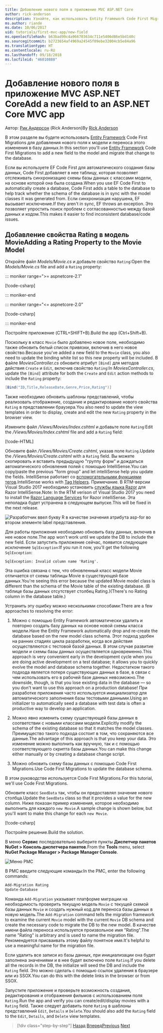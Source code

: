 ```yaml
---
title: Добавление нового поля в приложение MVC ASP.NET Core
author: rick-anderson
description: Узнайте, как использовать Entity Framework Code First Migrations для добавления нового поля к модели и переноса этого изменения в базу данных.
ms.author: riande
ms.date: 10/06/2017
uid: tutorials/first-mvc-app/new-field
ms.openlocfilehash: b63bad99c4a966703634c711e5406d86e5bd140c
ms.sourcegitcommit: b2723654af4969a24545f09ebe32004cb5e84a96
ms.translationtype: HT
ms.contentlocale: ru-RU
ms.lasthandoff: 09/18/2018
ms.locfileid: "46010888"
---
```

# <a name="add-a-new-field-to-an-aspnet-core-mvc-app"></a><span data-ttu-id="2c2e8-103">Добавление нового поля в приложение MVC ASP.NET Core</span><span class="sxs-lookup"><span data-stu-id="2c2e8-103">Add a new field to an ASP.NET Core MVC app</span></span>

<span data-ttu-id="2c2e8-104">Автор: [Рик Андерсон](https://twitter.com/RickAndMSFT) (Rick Anderson)</span><span class="sxs-lookup"><span data-stu-id="2c2e8-104">By [Rick Anderson](https://twitter.com/RickAndMSFT)</span></span>

<span data-ttu-id="2c2e8-105">В этом разделе вы будете использовать [Entity Framework](https://docs.microsoft.com/ef/core/get-started/aspnetcore/new-db) Code First Migrations для добавления нового поля к модели и переноса этого изменения в базу данных.</span><span class="sxs-lookup"><span data-stu-id="2c2e8-105">In this section you'll use [Entity Framework](https://docs.microsoft.com/ef/core/get-started/aspnetcore/new-db) Code First Migrations to add a new field to the model and migrate that change to the database.</span></span>

<span data-ttu-id="2c2e8-106">Если вы используете EF Code First для автоматического создания базы данных, Code First добавляет в нее таблицу, которая позволяет отслеживать синхронизацию схемы базы данных с классами модели, на основе которой она была создана.</span><span class="sxs-lookup"><span data-stu-id="2c2e8-106">When you use EF Code First to automatically create a database, Code First adds a table to the database to help track whether the schema of the database is in sync with the model classes it was generated from.</span></span> <span data-ttu-id="2c2e8-107">Если синхронизация нарушена, EF вызывает исключение.</span><span class="sxs-lookup"><span data-stu-id="2c2e8-107">If they aren't in sync, EF throws an exception.</span></span> <span data-ttu-id="2c2e8-108">Это позволяет упростить поиск проблем с согласованностью между базой данных и кодом.</span><span class="sxs-lookup"><span data-stu-id="2c2e8-108">This makes it easier to find inconsistent database/code issues.</span></span>

## <a name="adding-a-rating-property-to-the-movie-model"></a><span data-ttu-id="2c2e8-109">Добавление свойства Rating в модель Movie</span><span class="sxs-lookup"><span data-stu-id="2c2e8-109">Adding a Rating Property to the Movie Model</span></span>

<span data-ttu-id="2c2e8-110">Откройте файл *Models/Movie.cs* и добавьте свойство `Rating`:</span><span class="sxs-lookup"><span data-stu-id="2c2e8-110">Open the *Models/Movie.cs* file and add a `Rating` property:</span></span>

::: moniker range=">= aspnetcore-2.1"

[!code-csharp[](~/tutorials/first-mvc-app/start-mvc/sample/MvcMovie21/Models/MovieDateRating.cs?highlight=13&name=snippet)]

::: moniker-end

::: moniker range="<= aspnetcore-2.0"

[!code-csharp[](~/tutorials/first-mvc-app/start-mvc/sample/MvcMovie/Models/MovieDateRating.cs?highlight=11&range=7-18)]

::: moniker-end

<span data-ttu-id="2c2e8-111">Постройте приложение (CTRL+SHIFT+B).</span><span class="sxs-lookup"><span data-stu-id="2c2e8-111">Build the app (Ctrl+Shift+B).</span></span>

<span data-ttu-id="2c2e8-112">Поскольку в класс `Movie` было добавлено новое поле, необходимо также обновить белый список привязки, включив в него новое свойство.</span><span class="sxs-lookup"><span data-stu-id="2c2e8-112">Because you've added a new field to the `Movie` class, you also need to update the binding white list so this new property will be included.</span></span> <span data-ttu-id="2c2e8-113">В файле *MoviesController.cs* обновите атрибут `[Bind]` для методов действия `Create` и `Edit`, включив свойство `Rating`:</span><span class="sxs-lookup"><span data-stu-id="2c2e8-113">In *MoviesController.cs*, update the `[Bind]` attribute for both the `Create` and `Edit` action methods to include the `Rating` property:</span></span>

```csharp
[Bind("ID,Title,ReleaseDate,Genre,Price,Rating")]
   ```

<span data-ttu-id="2c2e8-114">Также необходимо обновить шаблоны представлений, чтобы реализовать отображение, создание и редактирование нового свойства `Rating` в представлении браузера.</span><span class="sxs-lookup"><span data-stu-id="2c2e8-114">You also need to update the view templates in order to display, create and edit the new `Rating` property in the browser view.</span></span>

<span data-ttu-id="2c2e8-115">Измените файл */Views/Movies/Index.cshtml* и добавьте поле `Rating`:</span><span class="sxs-lookup"><span data-stu-id="2c2e8-115">Edit the */Views/Movies/Index.cshtml* file and add a `Rating` field:</span></span>

[!code-HTML[](start-mvc/sample/MvcMovie/Views/Movies/IndexGenreRating.cshtml?highlight=17,39&range=24-64)]

<span data-ttu-id="2c2e8-116">Обновите файл */Views/Movies/Create.cshtml*, указав поле `Rating`.</span><span class="sxs-lookup"><span data-stu-id="2c2e8-116">Update the */Views/Movies/Create.cshtml* with a `Rating` field.</span></span> <span data-ttu-id="2c2e8-117">Вы можете скопировать и вставить предыдущую "группу форм" и дождаться автоматического обновления полей с помощью IntelliSense.</span><span class="sxs-lookup"><span data-stu-id="2c2e8-117">You can copy/paste the previous "form group" and let intelliSense help you update the fields.</span></span> <span data-ttu-id="2c2e8-118">IntelliSense работает со [вспомогательными функциями тегов](xref:mvc/views/tag-helpers/intro).</span><span class="sxs-lookup"><span data-stu-id="2c2e8-118">IntelliSense works with [Tag Helpers](xref:mvc/views/tag-helpers/intro).</span></span> <span data-ttu-id="2c2e8-119">Примечание. В RTM-версии Visual Studio 2017 необходимо установить [службы языка Razor](https://marketplace.visualstudio.com/items?itemName=ms-madsk.RazorLanguageServices) для Razor IntelliSense.</span><span class="sxs-lookup"><span data-stu-id="2c2e8-119">Note: In the RTM verison of Visual Studio 2017 you need to install the [Razor Language Services](https://marketplace.visualstudio.com/items?itemName=ms-madsk.RazorLanguageServices) for Razor intelliSense.</span></span> <span data-ttu-id="2c2e8-120">Эта неполадка будет устранена в следующем выпуске.</span><span class="sxs-lookup"><span data-stu-id="2c2e8-120">This will be fixed in the next release.</span></span>

![Разработчик ввел букву R в качестве значения атрибута asp-for во втором элементе label представления.](new-field/_static/cr.png)

<span data-ttu-id="2c2e8-124">Для работы приложения необходимо обновить базу данных, включив в нее новое поле.</span><span class="sxs-lookup"><span data-stu-id="2c2e8-124">The app won't work until we update the DB to include the new field.</span></span> <span data-ttu-id="2c2e8-125">Если запустить приложение сейчас, появится следующее исключение `SqlException`:</span><span class="sxs-lookup"><span data-stu-id="2c2e8-125">If you run it now, you'll get the following `SqlException`:</span></span>

`SqlException: Invalid column name 'Rating'.`

<span data-ttu-id="2c2e8-126">Эта ошибка связана с тем, что обновленный класс модели Movie отличается от схемы таблицы Movie в существующей базе данных.</span><span class="sxs-lookup"><span data-stu-id="2c2e8-126">You're seeing this error because the updated Movie model class is different than the schema of the Movie table of the existing database.</span></span> <span data-ttu-id="2c2e8-127">(В таблице базы данных отсутствует столбец Rating.)</span><span class="sxs-lookup"><span data-stu-id="2c2e8-127">(There's no Rating column in the database table.)</span></span>

<span data-ttu-id="2c2e8-128">Устранить эту ошибку можно несколькими способами:</span><span class="sxs-lookup"><span data-stu-id="2c2e8-128">There are a few approaches to resolving the error:</span></span>

1. <span data-ttu-id="2c2e8-129">Можно с помощью Entity Framework автоматически удалить и повторно создать базу данных на основе новой схемы класса модели.</span><span class="sxs-lookup"><span data-stu-id="2c2e8-129">Have the Entity Framework automatically drop and re-create the database based on the new model class schema.</span></span> <span data-ttu-id="2c2e8-130">Этот подход удобен на ранних стадиях цикла разработки, когда все действия осуществляются с тестовой базой данных. В этом случае развитие модели и схемы базы данных осуществляется одновременно.</span><span class="sxs-lookup"><span data-stu-id="2c2e8-130">This approach is very convenient early in the development cycle when you are doing active development on a test database; it allows you to quickly evolve the model and database schema together.</span></span> <span data-ttu-id="2c2e8-131">Недостатком такого подхода является потеря существующих данных в базе, в связи с чем использовать его в рабочей базе данных невозможно.</span><span class="sxs-lookup"><span data-stu-id="2c2e8-131">The downside, though, is that you lose existing data in the database — so you don't want to use this approach on a production database!</span></span> <span data-ttu-id="2c2e8-132">При разработке приложения часто используется инициализатор для автоматического заполнения базы тестовыми данными.</span><span class="sxs-lookup"><span data-stu-id="2c2e8-132">Using an initializer to automatically seed a database with test data is often a productive way to develop an application.</span></span>

2. <span data-ttu-id="2c2e8-133">Можно явно изменить схему существующей базы данных в соответствии с новыми классами модели.</span><span class="sxs-lookup"><span data-stu-id="2c2e8-133">Explicitly modify the schema of the existing database so that it matches the model classes.</span></span> <span data-ttu-id="2c2e8-134">Преимущество такого подхода состоит в том, что сохраняются все данные.</span><span class="sxs-lookup"><span data-stu-id="2c2e8-134">The advantage of this approach is that you keep your data.</span></span> <span data-ttu-id="2c2e8-135">Это изменение можно выполнить как вручную, так и с помощью соответствующего скрипта базы данных.</span><span class="sxs-lookup"><span data-stu-id="2c2e8-135">You can make this change either manually or by creating a database change script.</span></span>

3. <span data-ttu-id="2c2e8-136">Можно обновить схему базы данных с помощью Code First Migrations.</span><span class="sxs-lookup"><span data-stu-id="2c2e8-136">Use Code First Migrations to update the database schema.</span></span>

<span data-ttu-id="2c2e8-137">В этом руководстве используется Code First Migrations.</span><span class="sxs-lookup"><span data-stu-id="2c2e8-137">For this tutorial, we'll use Code First Migrations.</span></span>

<span data-ttu-id="2c2e8-138">Обновите класс `SeedData` так, чтобы он предоставлял значение нового столбца.</span><span class="sxs-lookup"><span data-stu-id="2c2e8-138">Update the `SeedData` class so that it provides a value for the new column.</span></span> <span data-ttu-id="2c2e8-139">Ниже показан пример изменения, которое необходимо выполнить для каждого `new Movie`.</span><span class="sxs-lookup"><span data-stu-id="2c2e8-139">A sample change is shown below, but you'll want to make this change for each `new Movie`.</span></span>

[!code-csharp[](start-mvc/sample/MvcMovie/Models/SeedDataRating.cs?name=snippet1&highlight=6)]

<span data-ttu-id="2c2e8-140">Постройте решение.</span><span class="sxs-lookup"><span data-stu-id="2c2e8-140">Build the solution.</span></span>

<span data-ttu-id="2c2e8-141">В меню **Сервис** последовательно выберите пункты **Диспетчер пакетов NuGet > Консоль диспетчера пакетов**.</span><span class="sxs-lookup"><span data-stu-id="2c2e8-141">From the **Tools** menu, select **NuGet Package Manager > Package Manager Console**.</span></span>

  ![Меню PMC](adding-model/_static/pmc.png)

<span data-ttu-id="2c2e8-143">В PMC введите следующие команды:</span><span class="sxs-lookup"><span data-stu-id="2c2e8-143">In the PMC, enter the following commands:</span></span>

```powershell
Add-Migration Rating
Update-Database
```

<span data-ttu-id="2c2e8-144">Команда `Add-Migration` указывает платформе миграции на необходимость проверить текущую модель `Movie` с текущей схемой базы данных `Movie` и создать нужный код для переноса базы данных в новую модель.</span><span class="sxs-lookup"><span data-stu-id="2c2e8-144">The `Add-Migration` command tells the migration framework to examine the current `Movie` model with the current `Movie` DB schema and create the necessary code to migrate the DB to the new model.</span></span> <span data-ttu-id="2c2e8-145">В качестве имени файла переноса используется произвольное имя "Rating".</span><span class="sxs-lookup"><span data-stu-id="2c2e8-145">The name "Rating" is arbitrary and is used to name the migration file.</span></span> <span data-ttu-id="2c2e8-146">Рекомендуется присваивать этому файлу понятное имя.</span><span class="sxs-lookup"><span data-stu-id="2c2e8-146">It's helpful to use a meaningful name for the migration file.</span></span>

<span data-ttu-id="2c2e8-147">Если удалить все записи из базы данных, при инициализации она будет заполнена значениями и в нее будет включено поле `Rating`.</span><span class="sxs-lookup"><span data-stu-id="2c2e8-147">If you delete all the records in the DB, the initialize will seed the DB and include the `Rating` field.</span></span> <span data-ttu-id="2c2e8-148">Это можно сделать с помощью ссылок удаления в браузере или из SSOX.</span><span class="sxs-lookup"><span data-stu-id="2c2e8-148">You can do this with the delete links in the browser or from SSOX.</span></span>

<span data-ttu-id="2c2e8-149">Запустите приложение и проверьте возможность создания, редактирования и отображения фильмов с использованием поля `Rating`.</span><span class="sxs-lookup"><span data-stu-id="2c2e8-149">Run the app and verify you can create/edit/display movies with a `Rating` field.</span></span> <span data-ttu-id="2c2e8-150">Также следует добавить поле `Rating` в шаблоны представлений `Edit`, `Details` и `Delete`.</span><span class="sxs-lookup"><span data-stu-id="2c2e8-150">You should also add the `Rating` field to the `Edit`, `Details`, and `Delete` view templates.</span></span>

> [!div class="step-by-step"]
> <span data-ttu-id="2c2e8-151">[Назад](search.md)
> [Вперед](validation.md)</span><span class="sxs-lookup"><span data-stu-id="2c2e8-151">[Previous](search.md)
[Next](validation.md)</span></span>  
